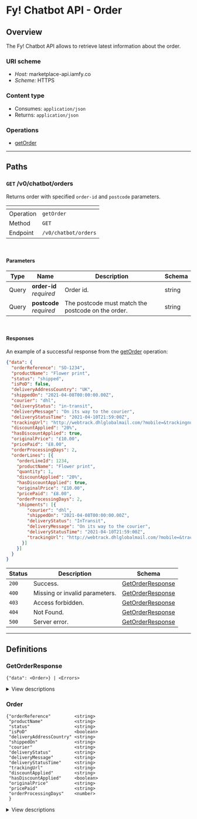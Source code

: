 # Fy! Chatbot API - Order

## Overview
<a name="overview"></a>
The Fy! Chatbot API allows to retrieve latest information about the order.

### URI scheme
* *Host:* marketplace-api.iamfy.co
* *Scheme:* HTTPS

### Content type
* Consumes: `application/json`
* Returns: `application/json`

### Operations
* [getOrder](#getorder)

----

<a name="paths"></a>
## Paths

<a name="getorder"></a>
### `GET` /v0/chatbot/orders

Returns order with specified `order-id` and `postcode` parameters.

|<!--  -->|<!--  -->|
|-|-|
|Operation|`getOrder`|
|Method|`GET`|
|Endpoint|`/v0/chatbot/orders`|
<br>

#### Parameters

|Type|Name|Description|Schema|
|-|-|-|-|
|Query|**order-id** <br>*required*|Order id.|string|
|Query|**postcode** <br>*required*|The postcode must match the postcode on the order. |string|
<br>

#### Responses

An example of a successful response from the [getOrder](#getorder) operation:

```json
{"data": {
  "orderReference": "SO-1234",
  "productName": "Flower print",
  "status": "shipped",
  "isPoD": false,
  "deliveryAddressCountry": "UK",
  "shippedOn": "2021-04-08T00:00:00.00Z",
  "courier": "dhl",
  "deliveryStatus": "in-transit",
  "deliveryMessage": "On its way to the courier",
  "deliveryStatusTime": "2021-04-10T21:59:00Z",
  "trackingUrl": "http://webtrack.dhlglobalmail.com/?mobile=&trackingnumber=123ABC",
  "discountApplied": "20%",
  "hasDiscountApplied": true,
  "originalPrice": "£10.00",
  "pricePaid": "£8.00",
  "orderProcessingDays": 2,
  "orderLines": [{
    "orderLineId": 1234,
    "productName": "Flower print",
    "quantity": 1,
    "discountApplied": "20%",
    "hasDiscountApplied": true,
    "originalPrice": "£10.00",
    "pricePaid": "£8.00",
    "orderProcessingDays": 2,
    "shipments": [{
        "courier": "dhl",
        "shippedOn": "2021-04-08T00:00:00.00Z",
        "deliveryStatus": "InTransit",
        "deliveryMessage": "On its way to the courier",
        "deliveryStatusTime": "2021-04-10T21:59:00Z",
        "trackingUrl": "http://webtrack.dhlglobalmail.com/?mobile=&trackingnumber=123ABC"
      }]
    }]
  }
}
```

|Status|Description|Schema|
|-|-|-|
|`200`|Success.|[GetOrderResponse](#getordersresponse)|
|`400`|Missing or invalid parameters.|[GetOrderResponse](#getordersresponse)|
|`403`|Access forbidden.|[GetOrderResponse](#getordersresponse)|
|`404`|Not Found.|[GetOrderResponse](#getordersresponse)
|`500`|Server error.|[GetOrderResponse](#getordersresponse)|

----

## Definitions
<a name="definitions"></a>

### GetOrderResponse
<a name="getordersresponse"></a>

```
{"data": <Order>} | <Errors>
```

<details>
  <summary>View descriptions</summary>
  
|Name|Description|Schema|
|-|-|-|
|**payload**    <br>*optional*|The payload for the getOrder operation.|[Order](#order)|
|**errors**     <br>*optional*|One or more unexpected errors which occurred during the getOrder operation.|-|

</details>

### Order
<a name="order"></a>

```
{"orderReference"         <string>
 "productName"            <string>
 "status"                 <string>
 "isPoD"                  <boolean>
 "deliveryAddressCountry" <string>
 "shippedOn"              <string>
 "courier"                <string>
 "deliveryStatus"         <string>
 "deliveryMessage"        <string>
 "deliveryStatusTime"     <string>
 "trackingUrl"            <string>
 "discountApplied"        <string>
 "hasDiscountApplied"     <boolean>
 "originalPrice"          <string>
 "pricePaid"              <string>
 "orderProcessingDays"    <number>
 }
```

<details>
  <summary>View descriptions</summary>
  
|Name|Description|Schema|
|-|-|-|
|**orderReference**         <br>*required*|The reference for a specific Fy! order: an "SO-" prefix followed by a series of numbers. |string|
|**productName**            <br>*optional*|The name of the product associated with the order. |string|
|**status**                 <br>*required*|The order's current status. Available statuses:<br> - pending, <br> - cancelled, <br> - shipped|string|
|**isPoD**                  <br>*required*|Flag to indicate if order has PoD products or not.|boolean|
|**deliveryAddressCountry** <br>*required*|The recipient's country.|string|
|**shippedOn**              <br>*optional*|The (ISO-8601) datetime when the order was shipped.|string|
|**courier**                <br>*optional*|Courier name.|string|
|**deliveryStatus**         <br>*optional*|Current status of the delivery.|string|
|**deliveryMessage**        <br>*optional*|The latest checkpoint message.|string|
|**deliveryStatusTime**     <br>*optional*|The latest checkpoint (ISO-8601) datetime.|string|
|**trackingUrl**            <br>*optional*|Official tracking url of the courier.|string|
|**discountApplied**        <br>*optional*|Discount applied to the order.|string|
|**hasDiscountApplied**.    <br>*optional*|Flag to indicate whether a discount was applied to the product when ordered.|
|**originalPrice**.         <br>*optional*|The retail price of the product at the point it was ordered by the customer.|
|**pricePaid**.             <br>*optional*|The price the customer paid when ordering the product.|
|**orderProcessingDays**.   <br>*optional*|Typical/expected number of days for the order to be processed.|number|

</details>
